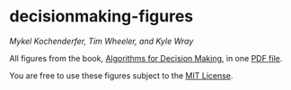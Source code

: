 # decisionmaking-figures
*Mykel Kochenderfer, Tim Wheeler, and Kyle Wray*

All figures from the book, [Algorithms for Decision Making](https://algorithmsbook.com/), in one [PDF file](dm-figures.pdf).

You are free to use these figures subject to the [MIT License](README.md).